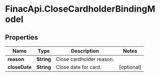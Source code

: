 # FinacApi.CloseCardholderBindingModel

## Properties
Name | Type | Description | Notes
------------ | ------------- | ------------- | -------------
**reason** | **String** | Close cardholder reason. | 
**closeDate** | **String** | Close date for card. | [optional] 
